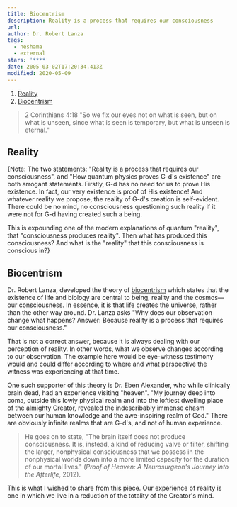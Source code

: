 ```yaml
---
title: Biocentrism
description: Reality is a process that requires our consciousness
url:
author: Dr. Robert Lanza
tags:
  - neshama
  - external
stars: '****'
date: 2005-03-02T17:20:34.413Z
modified: 2020-05-09
---
```


1. [Reality](#reality)
2. [Biocentrism](#biocentrism)

> 2 Corinthians 4:18 "So we fix our eyes not on what is seen, but on what is unseen, since what is seen is temporary, but what is unseen is eternal."

## Reality

<div class="note">

{Note: The two statements: "Reality is a process that requires our consciousness", and "How quantum physics proves G-d's existence" are both arrogant statements. Firstly, G-d has no need for us to prove His existence. In fact, our very existence is proof of His existence! And whatever reality we propose, the reality of G-d's creation is self-evident. There could be no mind, no consciousness questioning such reality if it were not for G-d having created such a being.

This is expounding one of the modern explanations of quantum "reality", that "consciousness produces reality". Then what has produced this consciousness? And what is the "reality" that this consciousness is conscious in?}

</div>

## Biocentrism

Dr. Robert Lanza, developed the theory of [biocentrism](https://www.beliefnet.com/faiths/galleries/how-quantum-physics-proves-gods-existence.aspx) which states that the existence of life and biology are central to being, reality and the cosmos—our consciousness. In essence, it is that life creates the universe, rather than the other way around. Dr. Lanza asks "Why does our observation change what happens? Answer: Because reality is a process that requires our consciousness."

<div class="note">

That is not a correct answer, because it is always dealing with our perception of reality. In other words, what we observe changes according to our observation. The example here would be eye-witness testimony would and could differ according to where and what perspective the witness was experiencing at that time.

</div>

One such supporter of this theory is Dr. Eben Alexander, who while clinically brain dead, had an experience visiting "heaven". "My journey deep into coma, outside this lowly physical realm and into the loftiest dwelling place of the almighty Creator, revealed the indescribably immense chasm between our human knowledge and the awe-inspiring realm of God." There are obviously infinite realms that are G-d's, and not of human experience.

> He goes on to state, "The brain itself does not produce consciousness. It is, instead, a kind of reducing valve or filter, shifting the larger, nonphysical consciousness that we possess in the nonphysical worlds down into a more limited capacity for the duration of our mortal lives." (_Proof of Heaven: A Neurosurgeon's Journey Into the Afterlife_, 2012).

<div class="note">
This is what I wished to share from this piece. Our experience of reality is one in which we live in a reduction of the totality of the Creator's mind.
</div>
